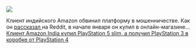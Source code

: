 <!--2025-02-01 13:12:53-->
<div class="yb">
  <div class="rss smaller1 habr"><img src="https://habrastorage.org/getpro/habr/upload_files/e04/951/501/e0495150166b80c88d64c6eb314f4a9a.jpg" /><p>Клиент индийского Amazon обвинил платформу в мошенничестве. Как он <a href="https://www.reddit.com/r/india/comments/1idksdh/amazon_india_is_a_fraud/#lightbox" rel="noopener noreferrer nofollow">рассказал </a>на Reddit, в начале января он купил в онлайн-магазине... <br><a class="light" href="https://habr.com/ru/news/878606/?utm_source=habrahabr&utm_medium=rss&utm_campaign=878606">Клиент Amazon India купил PlayStation 5 slim, а получил PlayStation 3 в коробке от PlayStation 4</a></div>
</div>
